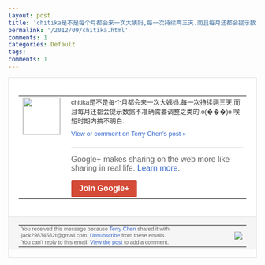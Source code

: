 ```yaml
---
layout: post
title: 'chitika是不是每个月都会来一次大姨妈,每一次持续两三天.而且每月还都会提示数...'
permalink: '/2012/09/chitika.html'
comments: 1
categories: Default
tags: 
comments: 1
---
```

<div style="border:solid 1px #dfdfdf;color:#686868;font:13px Arial"><div style="background-color:#fff;padding:20px;"><table cellpadding="0" cellspacing="0"><tr><td style="padding-right:15px;vertical-align:top"><a href="https://plus.google.com/_/notifications/emlink?emrecipient=110200756825219614165&amp;emid=CKj4oeK1nrICFQ143godYhUAAA&amp;path=%2F108643996575278738906&amp;dt=1346847457724&amp;uob=8"><img height="75" src="https://lh3.googleusercontent.com/-KKRGTyJ5Bl0/AAAAAAAAAAI/AAAAAAAAEEY/jllxqER5dCk/s75-c-k-a/photo.jpg" style="border:solid 1px #cccccc;" width="75"/></a></td><td style="width:578px;color:#333;font:13px Arial;vertical-align:top"><div style="padding-bottom:10px">chitika是不是每个月都会来一次大姨<wbr/>妈,每一次持续两三天.而且每月还都会提示<wbr/>数据不准确需要调整之类的.o(���)o 唉短时期内搞不明白.</div><a href="https://plus.google.com/_/notifications/emlink?emrecipient=110200756825219614165&amp;emid=CKj4oeK1nrICFQ143godYhUAAA&amp;path=%2F108643996575278738906%2Fposts%2FjTVAFH1vgsN%3Fgpinv%3DAMIXal9J1hka4ad6PVity4fGHtkQP-SCFWCTma-3wZME-4CeuGtOq85W8sAxjyHigFxLYere08nL1mcNNx9KTSTrMDS08iK3zRmxbCuSo7lQEMzI4bTHZco&amp;dt=1346847457724&amp;uob=8" style="color:#3366CC;text-decoration:none">View or comment on Terry Chen's post »</a><div style="margin-top:20px;border-top:solid 1px #dfdfdf"><div style="padding:15px 0;color:#686868;font:16px Arial">Google+ makes sharing on the web more like sharing in real life. <a href="http://www.google.com/+/learnmore/" style="color:#3366CC;text-decoration:none">Learn more</a>.</div><a href="https://plus.google.com/_/notifications/emlink?emrecipient=110200756825219614165&amp;emid=CKj4oeK1nrICFQ143godYhUAAA&amp;path=%2F%3Fgpinv%3DAMIXal9J1hka4ad6PVity4fGHtkQP-SCFWCTma-3wZME-4CeuGtOq85W8sAxjyHigFxLYere08nL1mcNNx9KTSTrMDS08iK3zRmxbCuSo7lQEMzI4bTHZco&amp;dt=1346847457724&amp;uob=8" style="display:inline-block;padding:7px 15px;background-color:#d44b38; color:#fff;font-size:16px; font-weight:bold;border-radius:2px;-webkit-border-radius:2px; -moz-border-radius:2px;border:solid 1px #c43b28; white-space:nowrap;text-decoration:none">Join Google+</a></div></td></tr></table></div><div style="border-top:solid 1px #dfdfdf;padding:0 20px; background-color:#f5f5f5"><table cellpadding="0" cellspacing="0" style="height:50px"><tbody><tr><td style="vertical-align:middle;width:100%; color:#636363;font:11px Arial; line-height:120%">You received this message because <a href="https://plus.google.com/_/notifications/emlink?emrecipient=110200756825219614165&amp;emid=CKj4oeK1nrICFQ143godYhUAAA&amp;path=%2F108643996575278738906%3Fgpinv%3DAMIXal9J1hka4ad6PVity4fGHtkQP-SCFWCTma-3wZME-4CeuGtOq85W8sAxjyHigFxLYere08nL1mcNNx9KTSTrMDS08iK3zRmxbCuSo7lQEMzI4bTHZco&amp;dt=1346847457724&amp;uob=8" style="color:#3366CC;text-decoration:none">Terry Chen</a> shared it with jack29834582t@gmail.com. <a href="https://plus.google.com/_/notifications/emlink?emrecipient=110200756825219614165&amp;emid=CKj4oeK1nrICFQ143godYhUAAA&amp;path=%2F_%2Fnonplus%2Femailsettings%3Fgpinv%3DAMIXal9J1hka4ad6PVity4fGHtkQP-SCFWCTma-3wZME-4CeuGtOq85W8sAxjyHigFxLYere08nL1mcNNx9KTSTrMDS08iK3zRmxbCuSo7lQEMzI4bTHZco%26est%3DADH5u8VXHbx7VhcxYEqegoIBrCszW8Vsaah8hralSX0F794ki_4bekuupnfeKbJ1Xw_8PYuVy1HicR43eMaaHjhZuKM7Z0bxtP8DJ6c-ZReKxEjI0WM5fswjBz8YGI0_GFZpGdQfnTBXpCr4v2Pvz1i2H7uSwyhCcg&amp;dt=1346847457724&amp;uob=8" style="color:#3366CC;text-decoration:none">Unsubscribe</a> from these emails.<br/>You can't reply to this email. <a href="https://plus.google.com/_/notifications/emlink?emrecipient=110200756825219614165&amp;emid=CKj4oeK1nrICFQ143godYhUAAA&amp;path=%2F108643996575278738906%2Fposts%2FjTVAFH1vgsN%3Fgpinv%3DAMIXal9J1hka4ad6PVity4fGHtkQP-SCFWCTma-3wZME-4CeuGtOq85W8sAxjyHigFxLYere08nL1mcNNx9KTSTrMDS08iK3zRmxbCuSo7lQEMzI4bTHZco&amp;dt=1346847457724&amp;uob=8" style="color:#3366CC;text-decoration:none">View the post</a> to add a comment.<br/></td><td><img src="https://ssl.gstatic.com/s2/oz/images/notifications/logo/google-plus-6617a72bb36cc548861652780c9e6ff1.png"/></td></tr></tbody></table></div></div>